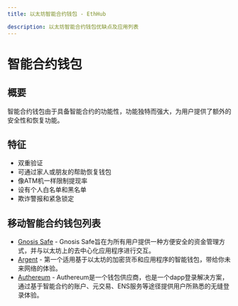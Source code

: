 ```yaml
---
title: 以太坊智能合约钱包 - EthHub

description: 以太坊智能合约钱包优缺点及应用列表
---
```


# 智能合约钱包

## 概要

智能合约钱包由于具备智能合约的功能性，功能独特而强大，为用户提供了额外的安全性和恢复功能。

## 特征

* 双重验证
* 可通过家人或朋友的帮助恢复钱包
* 像ATM机一样限制提现率
* 设有个人白名单和黑名单
* 欺诈警报和紧急锁定

## 移动智能合约钱包列表

* [Gnosis Safe](https://safe.gnosis.io/) - Gnosis Safe旨在为所有用户提供一种方便安全的资金管理方式，并与以太坊上的去中心化应用程序进行交互。
* [Argent](https://www.argent.xyz/) - 第一个适用基于以太坊的加密货币和应用程序的智能钱包，带给你未来网络的体验。
* [Authereum](https://authereum.org/) - Authereum是一个钱包供应商，也是一个dapp登录解决方案，通过基于智能合约的账户、元交易、ENS服务等途径提供用户所熟悉的无缝登录体验。
